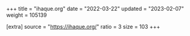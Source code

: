 +++
title = "ihaque.org"
date = "2022-03-22"
updated = "2023-02-07"
weight = 105139

[extra]
source = "https://ihaque.org/"
ratio = 3
size = 103
+++

